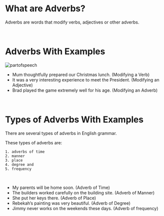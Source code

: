 # What are Adverbs?

Adverbs are words that modify verbs, adjectives or other adverbs.

<br>

# Adverbs With Examples

![partofspeech](http://localhost:8080/images/adverb.jpg)

- Mum thoughtfully prepared our Christmas lunch. (Modifying a Verb)
- It was a very interesting experience to meet the President. (Modifying an Adjective)
- Brad played the game extremely well for his age. (Modifying an Adverb)

<br>

# Types of Adverbs With Examples

There are several types of adverbs in English grammar.

These types of adverbs are:

    1. adverbs of time
    2. manner
    3. place
    4. degree and
    5. frequency

<br>

- My parents will be home soon. (Adverb of Time)
- The builders worked carefully on the building site. (Adverb of Manner)
- She put her keys there. (Adverb of Place)
- Rebekah’s painting was very beautiful. (Adverb of Degree)
- Jimmy never works on the weekends these days. (Adverb of frequency)

